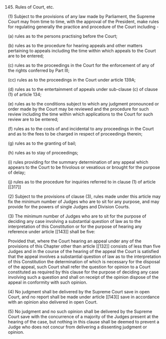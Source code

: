 145. Rules of Court, etc.

(1) Subject to the provisions of any law made by Parliament, the Supreme Court may from time to time, with the approval of the President, make rules for regulating generally the practice and procedure of the Court including -

(a) rules as to the persons practising before the Court;

(b) rules as to the procedure for hearing appeals and other matters pertaining to appeals including the time within which appeals to the Court are to be entered;

(c) rules as to the proceedings in the Court for the enforcement of any of the rights conferred by Part III;

(cc) rules as to the proceedings in the Court under article 139A;

(d) rules as to the entertainment of appeals under sub-clause (c) of clause (1) of article 134;

(e) rules as to the conditions subject to which any judgment pronounced or order made by the Court may be reviewed and the procedure for such review including the time within which applications to the Court for such review are to be entered;

(f) rules as to the costs of and incidental to any proceedings in the Court and as to the fees to be charged in respect of proceedings therein;

(g) rules as to the granting of bail;

(h) rules as to stay of proceedings;

(i) rules providing for the summary determination of any appeal which appears to the Court to be frivolous or vexatious or brought for the purpose of delay;

(j) rules as to the procedure for inquiries referred to in clause (1) of article [[317]] 

(2) Subject to the provisions of clause (3), rules made under this article may fix the minimum number of Judges who are to sit for any purpose, and may provide for the powers of single Judges and Division Courts.

(3) The minimum number of Judges who are to sit for the purpose of deciding any case involving a substantial question of law as to the interpretation of this Constitution or for the purpose of hearing any reference under article [[143]] shall be five:

Provided that, where the Court hearing an appeal under any of the provisions of this Chapter other than article [[132]] consists of less than five Judges and in the course of the hearing of the appeal the Court is satisfied that the appeal involves a substantial question of law as to the interpretation of this Constitution the determination of which is necessary for the disposal of the appeal, such Court shall refer the question for opinion to a Court constituted as required by this clause for the purpose of deciding any case involving such a question and shall on receipt of the opinion dispose of the appeal in conformity with such opinion.

(4) No judgment shall be delivered by the Supreme Court save in open Court, and no report shall be made under article [[143]] save in accordance with an opinion also delivered in open Court.

(5) No judgment and no such opinion shall be delivered by the Supreme Court save with the concurrence of a majority of the Judges present at the hearing of the case, but nothing in this clause shall be deemed to prevent a Judge who does not concur from delivering a dissenting judgment or opinion.

